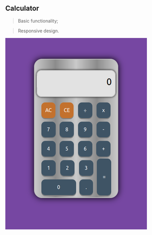 ## Calculator

> Basic functionality;

> Responsive design.

![](https://github.com/diegosfc100/Calculator/blob/main/calculator.png)
